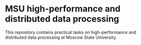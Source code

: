 # MSU high-performance and distributed data processing
This repository contains practical tasks on high-performance and distributed data processing at Moscow State University.
